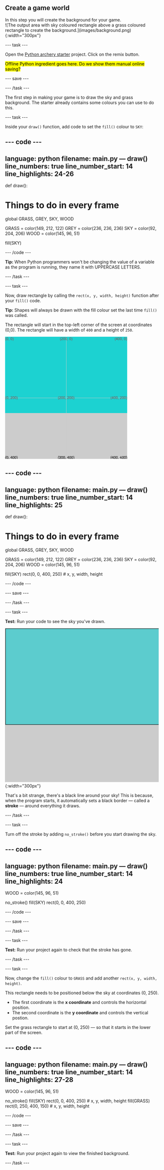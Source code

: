 ## Create a game world
<div style="display: flex; flex-wrap: wrap">
<div style="flex-basis: 200px; flex-grow: 1; margin-right: 15px;">
In this step you will create the background for your game.
</div>
<div>
![The output area with sky coloured rectangle above a grass coloured rectangle to create the background.](images/background.png){:width="300px"}
</div>
</div>

--- task ---

Open the [Python archery starter](https://trinket.io/python/bbcc44911d) project. Click on the remix button.

<mark>Offline Python ingredient goes here. Do we show them manual online saving?</mark>

--- save ---

--- /task ---

The first step in making your game is to draw the sky and grass background. The starter already contains some colours you can use to do this.

--- task ---

Inside your `draw()` function, add code to set the `fill()` colour to `SKY`:

--- code ---
---
language: python
filename: main.py — draw()
line_numbers: true
line_number_start: 14 
line_highlights: 24-26
---
def draw():
  # Things to do in every frame
  
  global GRASS, GREY, SKY, WOOD
  
  GRASS = color(149, 212, 122)
  GREY = color(236, 236, 236)
  SKY = color(92, 204, 206)
  WOOD = color(145, 96, 51)

  fill(SKY)


--- /code ---

**Tip:** When Python programmers won't be changing the value of a variable as the program is running, they name it with UPPERCASE LETTERS.

--- /task ---

--- task ---

Now, draw rectangle by calling the `rect(x, y, width, height)` function after your `fill()` code.

**Tip:** Shapes will always be drawn with the fill colour set the last time `fill()` was called.

The rectangle will start in the top-left corner of the screen at coordinates (0,0). The rectangle will have a width of `400` and a height of `250`.

![A blue rectangle with a coordinates grid showing the position of the sky rectangle starting in the top corner, above a grey rectangle.](images/sky_coords.png)

--- code ---
---
language: python
filename: main.py — draw()
line_numbers: true
line_number_start: 14 
line_highlights: 25
---
def draw():
  # Things to do in every frame
  
  global GRASS, GREY, SKY, WOOD
  
  GRASS = color(149, 212, 122)
  GREY = color(236, 236, 236)
  SKY = color(92, 204, 206)
  WOOD = color(145, 96, 51)

  fill(SKY)
  rect(0, 0, 400, 250) # x, y, width, height


--- /code ---

--- save ---

--- /task ---

--- task ---

**Test:** Run your code to see the sky you've drawn.

![A blue rectangle with a black border around it, above a grey rectangle.](images/sky_stroke.png){:width="300px"}

That's a bit strange, there's a black line around your sky! This is because, when the program starts, it automatically sets a black border — called a **stroke** — around everything it draws.

--- /task ---

--- task ---

Turn off the stroke by adding `no_stroke()` before you start drawing the sky.

--- code ---
---
language: python
filename: main.py — draw()
line_numbers: true
line_number_start: 14 
line_highlights: 24
---
  WOOD = color(145, 96, 51)

  no_stroke()
  fill(SKY)
  rect(0, 0, 400, 250)


--- /code ---

--- save ---

--- /task ---

--- task ---

**Test:** Run your project again to check that the stroke has gone.

--- /task ---

--- task ---

Now, change the `fill()` colour to `GRASS` and add another `rect(x, y, width, height)`. 

This rectangle needs to be positioned below the sky at coordinates (0, 250). 
+ The first coordinate is the **x coordinate** and controls the horizontal position. 
+ The second coordinate is the **y coordinate** and controls the vertical postion. 

Set the grass rectangle to start at (0, 250) — so that it starts in the lower part of the screen.

--- code ---
---
language: python
filename: main.py — draw()
line_numbers: true
line_number_start: 14 
line_highlights: 27-28
---
  WOOD = color(145, 96, 51)

  no_stroke()
  fill(SKY)
  rect(0, 0, 400, 250) # x, y, width, height
  fill(GRASS)
  rect(0, 250, 400, 150) # x, y, width, height


--- /code ---

--- save ---

--- /task ---

--- task ---

**Test:** Run your project again to view the finished background.

--- /task ---
